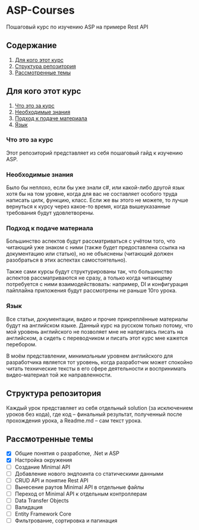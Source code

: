 # ASP-Courses

Пошаговый курс по изучению ASP на примере Rest API


## Содержание

1. [Для кого этот курс](#Для-кого-этот-курс)
2. [Структура репозитория](#Структура-репозитория)
3. [Рассмотренные темы](#Рассмотренные-темы)


## Для кого этот курс

1. [Что это за курс](#Что-это-за-курс)
2. [Необходимые знания](#Необходимые-знания)
3. [Подход к подаче материала](#Подход-к-подаче-материала)
4. [Язык](#Язык)

### Что это за курс

Этот репозиторий представляет из себя пошаговый гайд к изучению ASP.

### Необходимые знания

Было бы неплохо, если бы уже знали c#, или какой-либо другой язык хотя бы на том
уровне, когда для вас не составляет особого труда написать цилк, функцию, класс.
Если же вы этого не можете, то лучше вернуться к курсу через какое-то время,
когда вышеуказанные требования будут удовлетворены.

### Подход к подаче материала

Большинство аспектов будут рассматриваться с учётом того, что читающий уже
знаком с ними (также будет предоставлена ссылка на документацию или статью), но
не объяснены (читающий должен разобраться в этих аспектах самостоятельно).

Также сами курсы будут структурированы так, что большинство аспектов
рассматриваются не сразу, а только когда читающему потребуется с ними
взаимодействовать: например, DI и конфигурация пайплайна приложения будут
рассмотрены не раньше 10го урока.

### Язык

Все статьи, документации, видео и прочие прикреплённые материалы будут на
английском языке. Данный курс на русском только потому, что мой уровень
английского не позволяет мне не напрягаясь писать на английском, а сидеть с
переводчиком и писать этот курс мне кажется перебором.

В моём представлении, *минимальным* уровнем английского для разработчика является
тот уровень, когда разработчик может спокойно читать технические тексты в его
сфере деятельности и воспринимать видео-материал той же направленности.


## Структура репозитория

Каждый урок представляет из себя отдельный solution (за исключением уроков без
кода), где код – финальный результат, полученный после прохождения урока, а
Readme.md – сам текст урока.


## Рассмотренные темы

- [x] Общие понятия о разработке, .Net и ASP
- [x] Настройка окружения
- [ ] Создание Minimal API
- [ ] Добавление нового эндпоинта со статическими данными
- [ ] CRUD API и понятие Rest API
- [ ] Вынесение раутов Minimal API в отдельные файлы
- [ ] Переход от Minimal API к отдельным контроллерам
- [ ] Data Transfer Objects
- [ ] Валидация
- [ ] Entity Framework Core
- [ ] Фильтрование, сортировка и пагинация
